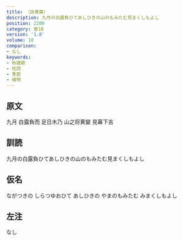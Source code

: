 ```yaml
---
title: （詠黄葉）
description: 九月の白露負ひてあしひきの山のもみたむ見まくしもよし
position: 2200
category: 巻10
version: '1.0'
volume: 10
comparison:
- なし
keywords:
- 秋雑歌
- 枕詞
- 季節
- 植物
---
```


## 原文

九月 白露負而 足日木乃 山之将黄變 見幕下吉

## 訓読

九月の白露負ひてあしひきの山のもみたむ見まくしもよし

## 仮名

ながつきの しらつゆおひて あしひきの やまのもみたむ みまくしもよし

## 左注

なし
